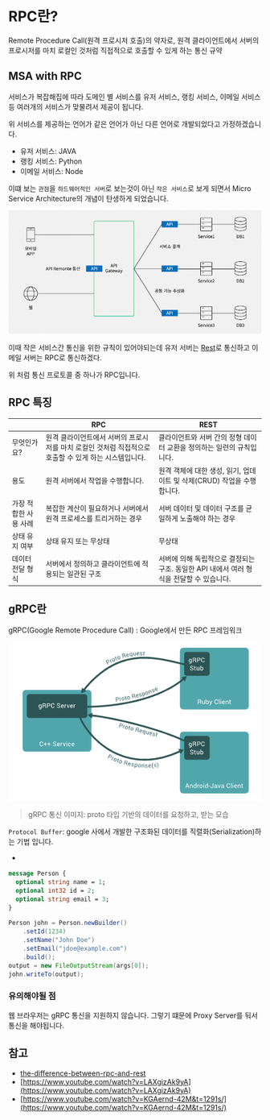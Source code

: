 # RPC란?

Remote Procedure Call(원격 프로시저 호출)의 약자로, 원격 클라이언트에서 서버의 프로시저를 마치 로컬인 것처럼 직접적으로 호출할 수 있게 하는 통신 규약

## MSA with RPC

서비스가 복잡해집에 따라 도메인 별 서비스를 유저 서비스, 랭킹 서비스, 이메일 서비스등 여러개의 서비스가 맞물려서 제공이 됩니다.

위 서비스를 제공하는 언어가 같은 언어가 아닌 다른 언어로 개발되었다고 가정하겠습니다.

- 유저 서비스: JAVA
- 랭킹 서비스: Python
- 이메일 서비스: Node

이떄 보는 `관점`을 `하드웨어적인 서버`로 보는것이 아닌 `작은 서비스`로 보게 되면서 Micro Service Architecture의 개념이 탄생하게 되었습니다.

![content_rpc_msa.png](/study/assets/content_rpc_msa.png)

이때 작은 서비스간 통신을 위한 규칙이 있어야되는데 유저 서버는 [Rest](./Restapi란.md)로 통신하고 이메일 서버는 RPC로 통신하겠다.

위 처럼 통신 프로토콜 중 하나가 RPC입니다.

## RPC 특징

|                       | RPC                                                                                                   | REST                                                                                    |
| --------------------- | ----------------------------------------------------------------------------------------------------- | --------------------------------------------------------------------------------------- |
| 무엇인가요?           | 원격 클라이언트에서 서버의 프로시저를 마치 로컬인 것처럼 직접적으로 호출할 수 있게 하는 시스템입니다. | 클라이언트와 서버 간의 정형 데이터 교환을 정의하는 일련의 규칙입니다.                   |
| 용도                  | 원격 서버에서 작업을 수행합니다.                                                                      | 원격 객체에 대한 생성, 읽기, 업데이트 및 삭제(CRUD) 작업을 수행합니다.                  |
| 가장 적합한 사용 사례 | 복잡한 계산이 필요하거나 서버에서 원격 프로세스를 트리거하는 경우                                     | 서버 데이터 및 데이터 구조를 균일하게 노출해야 하는 경우                                |
| 상태 유지 여부        | 상태 유지 또는 무상태                                                                                 | 무상태                                                                                  |
| 데이터 전달 형식      | 서버에서 정의하고 클라이언트에 적용되는 일관된 구조                                                   | 서버에 의해 독립적으로 결정되는 구조. 동일한 API 내에서 여러 형식을 전달할 수 있습니다. |

## gRPC란

gRPC(Google Remote Procedure Call) : Google에서 만든 RPC 프레임워크

![content_rpc_grpc.png](/study/assets/content_rpc_grpc.png)

> gRPC 통신 이미지: proto 타입 기반의 데이터를 요청하고, 받는 모습

`Protocol Buffer`: google 사에서 개발한 구조화된 데이터를 직렬화(Serialization)하는 기법 입니다.

-

```proto
message Person {
  optional string name = 1;
  optional int32 id = 2;
  optional string email = 3;
}
```

```java
Person john = Person.newBuilder()
    .setId(1234)
    .setName("John Doe")
    .setEmail("jdoe@example.com")
    .build();
output = new FileOutputStream(args[0]);
john.writeTo(output);
```

### 유의해야될 점

웹 브라우저는 gRPC 통신을 지원하지 않습니다. 그렇기 떄문에 Proxy Server를 둬서 통신을 해야됩니다.

## 참고

- [the-difference-between-rpc-and-rest](https://aws.amazon.com/ko/compare/the-difference-between-rpc-and-rest/)
- [https://www.youtube.com/watch?v=LAXgizAk9yA](https://www.youtube.com/watch?v=LAXgizAk9yA)
- [https://www.youtube.com/watch?v=KGAernd-42M&t=1291s/](https://www.youtube.com/watch?v=KGAernd-42M&t=1291s/)
